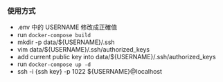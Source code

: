 ### 使用方式
- .env 中的 USERNAME 修改成正確值
- run `docker-compose build`
- mkdir -p data/${USERNAME}/.ssh
- vim data/${USERNAME}/.ssh/authorized_keys
- add current public key into data/${USERNAME}/.ssh/authorized_keys
- run `docker-compose up -d`
- ssh -i {ssh key} -p 1022 ${USERNAME}@localhost
